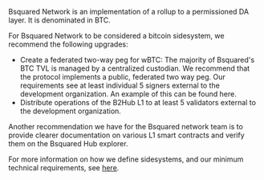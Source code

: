 Bsquared Network is an implementation of a rollup to a permissioned DA layer. It is denominated in BTC.

For Bsquared Network to be considered a bitcoin sidesystem, we recommend the following upgrades:

- Create a federated two-way peg for wBTC: The majority of Bsquared's BTC TVL is managed by a centralized custodian. We recommend that the protocol implements a public, federated two way peg. Our requirements see at least individual 5 signers external to the development organization. An example of this can be found here.
- Distribute operations of the B2Hub L1 to at least 5 validators external to the development organization.

Another recommendation we have for the Bsquared network team is to provide clearer documentation on various L1 smart contracts and verify them on the Bsquared Hub explorer.

For more information on how we define sidesystems, and our minimum technical requirements, see [here](https://www.lxresearch.co/starting-to-define-layers-a-year-later/).